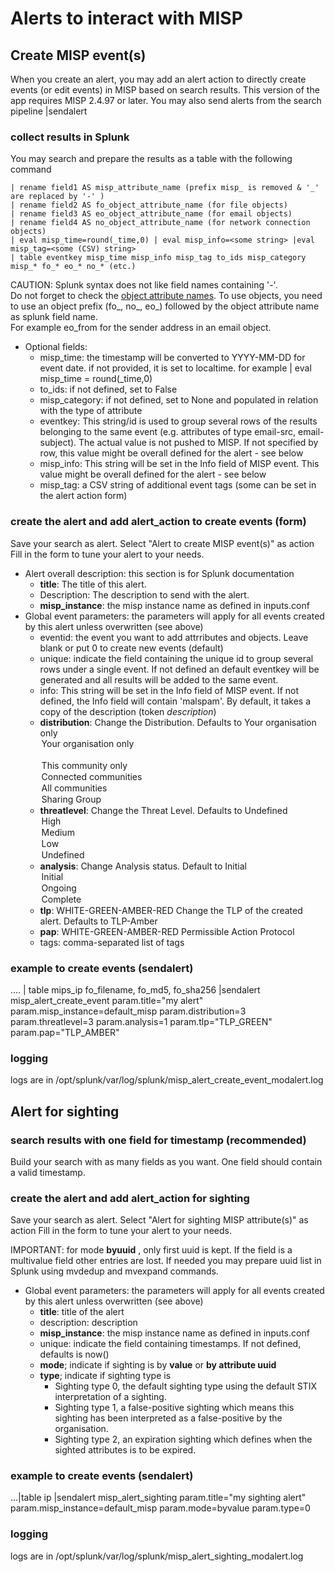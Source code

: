 # Alerts to interact with MISP
## Create MISP event(s)    
When you create an alert, you may add an alert action to directly create events (or edit events) in MISP based on search results.
This version of the app requires MISP 2.4.97 or later.
You may also send alerts from the search pipeline |sendalert

### collect results in Splunk
You may search and prepare the results as a table with the following command
```
| rename field1 AS misp_attribute_name (prefix misp_ is removed & '_' are replaced by '-' )
| rename field2 AS fo_object_attribute_name (for file objects)
| rename field3 AS eo_object_attribute_name (for email objects)
| rename field4 AS no_object_attribute_name (for network connection objects)
| eval misp_time=round(_time,0) | eval misp_info=<some string> |eval misp_tag=<some (CSV) string>  
| table eventkey misp_time misp_info misp_tag to_ids misp_category misp_* fo_* eo_* no_* (etc.)
```
CAUTION: Splunk syntax does not like field names containing '-'.  
Do not forget to check the [object attribute names](https://github.com/MISP/misp-objects/). To use objects, you need to use an object prefix (fo_, no_, eo_) followed by the object attribute name as splunk field name.  
For example eo_from for the sender address in an email object.

* Optional fields:
    - misp_time: the timestamp will be converted to YYYY-MM-DD for event date. if not provided, it is set to localtime. for example | eval misp_time = round(_time,0)
    - to_ids: if not defined, set to False
    - misp_category: if not defined, set to None and populated in relation with the type of attribute
    - eventkey: This string/id is used to group several rows of the results belonging to the same event (e.g. attributes of type email-src, email-subject). The actual value is not pushed to MISP. If not specified by row, this value might be overall defined for the alert - see below
    - misp_info: This string will be set in the Info field of MISP event. This value might be overall defined for the alert - see below
    - misp_tag: a CSV string of additional event tags (some can be set in the alert action form)


### create the alert and add alert_action to create events (form)
Save your search as alert. Select "Alert to create MISP event(s)" as action
Fill in the form to tune your alert to your needs.

* Alert overall description: this section is for Splunk documentation
    - **title**: The title of this alert.
    - Description: The description to send with the alert.
    - **misp_instance**: the misp instance name as defined in inputs.conf
* Global event parameters: the parameters will apply for all events created by this alert unless overwritten (see above)
    - eventid: the event you want to add attrributes and objects. Leave blank or put 0 to create new events (default)
    - unique: indicate the field containing the unique id to group several rows under a single event. If not defined an default eventkey will be generated and all results will be added to the same event.
    - info: This string will be set in the Info field of MISP event. If not defined, the Info field will contain 'malspam'. By default, it takes a copy of the description (token $description$)
    - **distribution**: Change the Distribution. Defaults to Your organisation only
            <option value="0">Your organisation only</option>    
            <option value="1">This community only</option>
            <option value="2">Connected communities</option>
            <option value="3">All communities</option>
            <option value="4">Sharing Group</option>
    - **threatlevel**: Change the Threat Level. Defaults to Undefined
            <option value="1">High</option>
            <option value="2">Medium</option>
            <option value="3">Low</option>
            <option value="4">Undefined</option>
    - **analysis**: Change Analysis status. Default to Initial
            <option value="1">Initial</option>
            <option value="2">Ongoing</option>
            <option value="3">Complete</option>
    - **tlp**: WHITE-GREEN-AMBER-RED Change the TLP of the created alert. Defaults to TLP-Amber
    - **pap**: WHITE-GREEN-AMBER-RED Permissible Action Protocol
    - tags: comma-separated list of tags

### example to create events (sendalert)
  .... | table mips_ip fo_filename, fo_md5, fo_sha256 |sendalert misp_alert_create_event param.title="my alert" param.misp_instance=default_misp param.distribution=3 param.threatlevel=3 param.analysis=1 param.tlp="TLP_GREEN" param.pap="TLP_AMBER"

### logging
logs are in /opt/splunk/var/log/splunk/misp_alert_create_event_modalert.log

## Alert for sighting

### search results with one field for timestamp (recommended)
Build your search with as many fields as you want. One field should contain a valid timestamp.

### create the alert and add alert_action for sighting
Save your search as alert. Select "Alert for sighting MISP attribute(s)" as action
Fill in the form to tune your alert to your needs.

IMPORTANT: for mode **byuuid** , only first uuid is kept. If the field is a multivalue field other entries are lost. If needed you may prepare uuid list in Splunk using mvdedup and mvexpand commands.

* Global event parameters: the parameters will apply for all events created by this alert unless overwritten (see above)
    - **title**: title of the alert
    - description: description
    - **misp_instance**: the misp instance name as defined in inputs.conf
    - unique: indicate the field containing timestamps. If not defined, defaults is now()
    - **mode**; indicate if sighting is by __value__ or __by attribute uuid__
    - **type**; indicate if sighting type is
        * Sighting type 0, the default sighting type using the default STIX interpretation of a sighting.
        * Sighting type 1, a false-positive sighting which means this sighting has been interpreted as a false-positive by the organisation.
        * Sighting type 2, an expiration sighting which defines when the sighted attributes is to be expired.

### example to create events (sendalert)
...|table ip |sendalert misp_alert_sighting param.title="my sighting alert" param.misp_instance=default_misp param.mode=byvalue param.type=0

### logging
logs are in /opt/splunk/var/log/splunk/misp_alert_sighting_modalert.log
